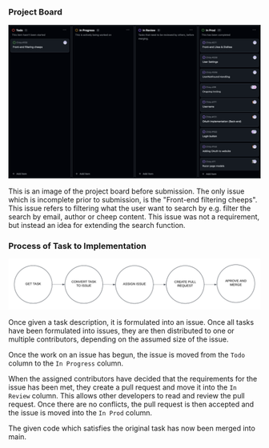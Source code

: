 <!-- Show a screenshot of your project board right before hand-in. Briefly describe which tasks are still unresolved, i.e., which features are missing from your applications or which functionality is incomplete.

Briefly describe and illustrate the flow of activities that happen from the new creation of an issue (task description), over development, etc. until a feature is finally merged into the main branch of your repository. -->

### Project Board

![Current Project Board](../../images/project_board.png)

<!--! last updated the 17 december -->

This is an image of the project board before submission. The only issue which is incomplete prior to submission, is the "Front-end filtering cheeps".
This issue refers to filtering what the user want to search by e.g. filter the search by email, author or cheep content.
This issue was not a requirement, but instead an idea for extending the search function.

### Process of Task to Implementation

![Task to in main branch](../../images/taskToInProd.png)

Once given a task description, it is formulated into an issue. Once all tasks have been formulated into issues, they are then distributed to one or multiple contributors, depending on the assumed size of the issue.

Once the work on an issue has begun, the issue is moved from the `Todo` column to the `In Progress` column. 

When the assigned contributors have decided that the requirements for the issue has been met, they create a pull request and move it into the `In Review` column. This allows other developers to read and review the pull request. Once there are no conflicts, the pull request is then accepted and the issue is moved into the `In Prod` column.

The given code which satisfies the original task has now been merged into main. 
